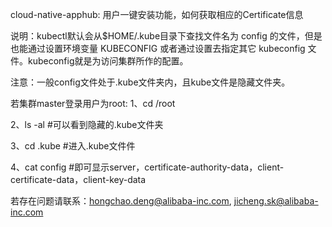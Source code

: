 cloud-native-apphub:
用户一键安装功能，如何获取相应的Certificate信息

说明：kubectl默认会从$HOME/.kube目录下查找文件名为 config 的文件，但是也能通过设置环境变量 KUBECONFIG 或者通过设置去指定其它 kubeconfig 文件。kubeconfig就是为访问集群所作的配置。

注意：一般config文件处于.kube文件夹内，且kube文件是隐藏文件夹。

若集群master登录用户为root:
1、cd /root

2、ls -al     #可以看到隐藏的.kube文件夹

3、cd .kube   #进入.kube文件件

4、cat config #即可显示server，certificate-authority-data，client-certificate-data，client-key-data



若存在问题请联系：hongchao.deng@alibaba-inc.com, jicheng.sk@alibaba-inc.com
